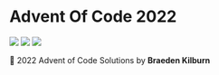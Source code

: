 # Advent Of Code 2022

![](https://img.shields.io/badge/day%20📅-1-red)
![](https://img.shields.io/badge/stars%20⭐-0-yellow)
![](https://img.shields.io/badge/days%20completed-1-blue)

🎄 2022 Advent of Code Solutions by **Braeden Kilburn**

